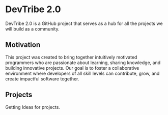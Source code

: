 # DevTribe 2.0

DevTribe 2.0 is a GitHub project that serves as a hub for all the projects we will build as a community.

## Motivation

This project was created to bring together intuitively motivated programmers who are passionate about learning, sharing knowledge, and building innovative projects. Our goal is to foster a collaborative environment where developers of all skill levels can contribute, grow, and create impactful software together.


## Projects

Getting Ideas for projects.